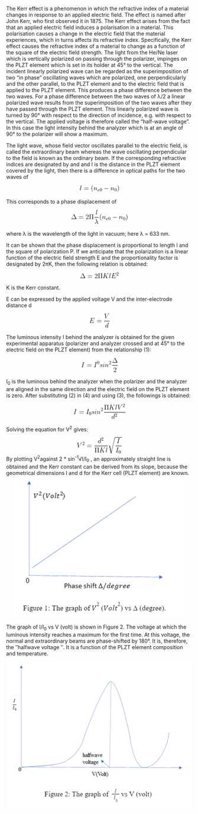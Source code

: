 The Kerr effect is a phenomenon in which the refractive index of a material changes in response to an applied electric field. The effect is named after John Kerr, who first observed it in 1875. The Kerr effect arises from the fact that an applied electric field induces a polarisation in a material. This polarisation causes a change in the electric field that the material experiences, which in turns affects its refractive index. Specifically, the Kerr effect causes the refractive index of a material to change as a function of the square of the electric field strength. The light from the He/Ne laser which is vertically polarized on passing through the polarizer, impinges on the PLZT element which is set in its holder at 45° to the vertical. The incident linearly polarized wave can be regarded as the superimposition of two “in phase” oscillating waves which are polarized, one perpendicularly and the other parallel, to the PLZT element and to the electric field that is applied to the PLZT element. This produces a phase difference between the two waves. For a phase difference between the two waves of λ/2 a linear polarized wave results from the superimposition of the two waves after they have passed through the PLZT element. This linearly polarized wave is turned by 90° with respect to the direction of incidence, e.g. with respect to the vertical. The applied voltage is therefore called the “half-wave voltage”. In this case the light intensity behind the analyzer which is at an angle of 90° to the polarizer will show a maximum.

The light wave, whose field vector oscillates parallel to the electric field, is called the extraordinary beam whereas the wave oscillating perpendicular to the field is known as the ordinary beam. If the corresponding refractive indices are designated by and and l is the distance in the PLZT element covered by the light, then there is a difference in optical paths for the two waves of

<center>
<img src="images/eq_1.png"></img>
</center>

This corresponds to a phase displacement of

<center>
<img src="images/eq_2.png"></img>
</center>

where λ is the wavelength of the light in vacuum; here λ = 633 nm.

It can be shown that the phase displacement is proportional to length l and the square of polarization P. If we anticipate that the polarization is a linear function of the electric field strength E and the proportionality factor is designated by 2πK, then the following relation is obtained:

<center>
<img src="images/eq_3.png"></img>
</center>

K is the Kerr constant.

E can be expressed by the applied voltage V and the inter-electrode distance d

<center>
<img src="images/eq_5.png"></img>
</center>

The luminous intensity I behind the analyzer is obtained for the given experimental apparatus (polarizer and analyzer crossed and at 45° to the electric field on the PLZT element) from the relationship (1):

<center>
<img src="images/eq_8.png"></img>
</center>

I<sub>0</sub> is the luminous behind the analyzer when the polarizer and the analyzer are aligned in the same direction and the electric field on the PLZT element is zero. After substituting (2) in (4) and using (3), the followings is obtained:

<center>
<img src="images/eq_6.png"></img>
</center>

Solving the equation for V<sup>2</sup> gives:

<center>
<img src="images/eq_7.png"></img>
</center>
By plotting V<sup>2</sup>against 2 * sin<sup>-1</sup>√I/I<sub>0</sub> , an approximately straight line is obtained and the Kerr constant can be derived from its slope, because the geometrical dimensions l and d for the Kerr cell (PLZT element) are known.

<center>
<img src="images/grp1.PNG"></img>
</center>

The graph of I/I<sub>0</sub> vs V (volt) is shown in Figure 2. The voltage at which the luminous intensity reaches a maximum for the first time. At this voltage, the normal and extraordinary beams are phase-shifted by 180°. It is, therefore, the ″halfwave voltage ″. It is a function of the PLZT element composition and temperature.

<center>
<img src="images/grp2.PNG"></img>
</center>
